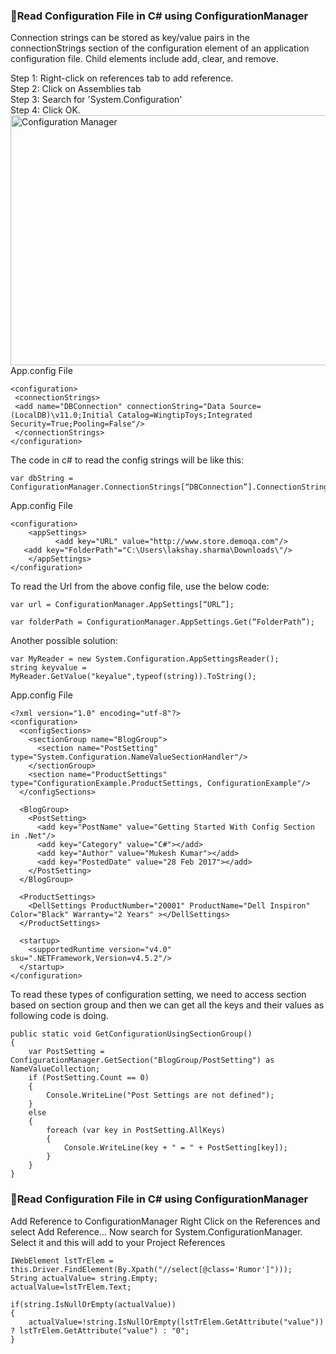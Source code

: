 ### :dart:Read Configuration File in C# using ConfigurationManager
Connection strings can be stored as key/value pairs in the connectionStrings section of the configuration element of an application configuration file. Child elements include add, clear, and remove.

Step 1: Right-click on references tab to add reference.<br>
Step 2: Click on Assemblies tab<br>
Step 3: Search for 'System.Configuration'<br>
Step 4: Click OK.<br>
<img src="https://toolsqa.com/wp-content/gallery/csharp/ConfigurationManager_1.png" alt="Configuration Manager" width="1000" height="400">
App.config File
```
<configuration>
 <connectionStrings>
 <add name="DBConnection" connectionString="Data Source=(LocalDB)\v11.0;Initial Catalog=WingtipToys;Integrated Security=True;Pooling=False"/>
 </connectionStrings>
</configuration>
```
The code in c# to read the config strings will be like this:
```
var dbString = ConfigurationManager.ConnectionStrings[“DBConnection”].ConnectionString;
```
App.config File
```
<configuration>
    <appSettings>
          <add key="URL" value="http://www.store.demoqa.com"/>
   <add key="FolderPath"="C:\Users\lakshay.sharma\Downloads\"/>
    </appSettings>
</configuration>
```
To read the Url from the above config file, use the below code:
```
var url = ConfigurationManager.AppSettings[“URL”];

var folderPath = ConfigurationManager.AppSettings.Get(“FolderPath”);
```
Another possible solution:
```
var MyReader = new System.Configuration.AppSettingsReader();
string keyvalue = MyReader.GetValue("keyalue",typeof(string)).ToString();
```
App.config File
```
<?xml version="1.0" encoding="utf-8"?>
<configuration>
  <configSections>
    <sectionGroup name="BlogGroup">
      <section name="PostSetting" type="System.Configuration.NameValueSectionHandler"/>
    </sectionGroup>
    <section name="ProductSettings" type="ConfigurationExample.ProductSettings, ConfigurationExample"/>
  </configSections>

  <BlogGroup>
    <PostSetting>
      <add key="PostName" value="Getting Started With Config Section in .Net"/>
      <add key="Category" value="C#"></add>
      <add key="Author" value="Mukesh Kumar"></add>
      <add key="PostedDate" value="28 Feb 2017"></add>
    </PostSetting>
  </BlogGroup>

  <ProductSettings>
    <DellSettings ProductNumber="20001" ProductName="Dell Inspiron" Color="Black" Warranty="2 Years" ></DellSettings>
  </ProductSettings>

  <startup>
    <supportedRuntime version="v4.0" sku=".NETFramework,Version=v4.5.2"/>
  </startup>
</configuration>
```
To read these types of configuration setting, we need to access section based on section group and then we can get all the keys and their values as following code is doing.
```
public static void GetConfigurationUsingSectionGroup()
{
    var PostSetting = ConfigurationManager.GetSection("BlogGroup/PostSetting") as NameValueCollection;
    if (PostSetting.Count == 0)
    {
        Console.WriteLine("Post Settings are not defined");
    }
    else
    {
        foreach (var key in PostSetting.AllKeys)
        {
            Console.WriteLine(key + " = " + PostSetting[key]);
        }
    }
}
```
### :dart:Read Configuration File in C# using ConfigurationManager
Add Reference to ConfigurationManager
Right Click on the References and select Add Reference... Now search for System.ConfigurationManager. Select it and this will add to your Project References
```
IWebElement lstTrElem = this.Driver.FindElement(By.Xpath("//select[@class='Rumor']")));
String actualValue= string.Empty;
actualValue=lstTrElem.Text; 

if(string.IsNullOrEmpty(actualValue))
{
	actualValue=!string.IsNullOrEmpty(lstTrElem.GetAttribute("value")) ? lstTrElem.GetAttribute("value") : "0";
}
```
